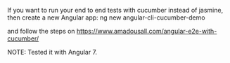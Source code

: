 
If you want to run your end to end tests with cucumber instead of jasmine, then create a new Angular app:
ng new angular-cli-cucumber-demo

and follow the steps on https://www.amadousall.com/angular-e2e-with-cucumber/

NOTE: Tested it with Angular 7.
